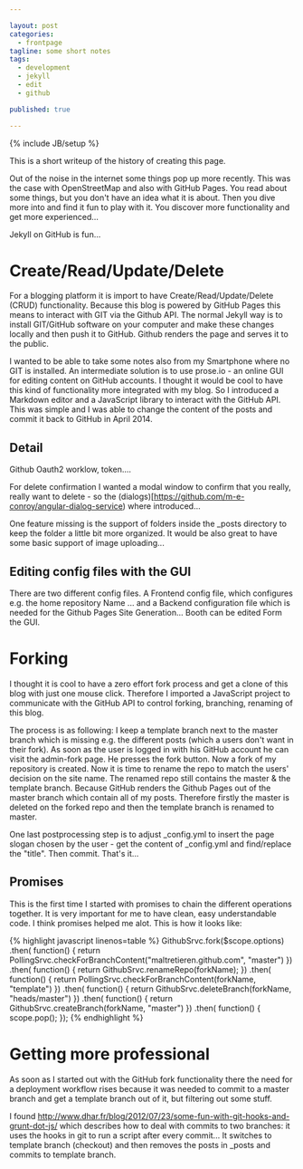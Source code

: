 ```yaml
---

layout: post
categories: 
  - frontpage
tagline: some short notes
tags: 
  - development
  - jekyll
  - edit
  - github

published: true

---
```


{% include JB/setup %}

This is a short writeup of the history of creating this page.

Out of the noise in the internet some things pop up more recently.
This was the case with OpenStreetMap and also with GitHub Pages. You read
about some things, but you don't have an idea what it is about. Then
you dive more into and find it fun to play with it. You discover more
functionality and get more experienced...

Jekyll on GitHub is fun...

# Create/Read/Update/Delete
For a blogging platform it is import to have Create/Read/Update/Delete (CRUD) functionality. Because this blog is powered by GitHub Pages this means to interact with GIT via the Github API. The normal Jekyll way is to install GIT/GitHub software on your computer and make these changes locally and then push it to GitHub. Github renders the page and serves it to the public. 

I wanted to be able to take some notes also from my Smartphone where no GIT is installed. An intermediate solution is to use prose.io - an online GUI for editing content on GitHub accounts. I thought it would be cool to have this kind of functionality more integrated with my blog. So I introduced a Markdown editor and a
JavaScript library to interact with the GitHub API. This was simple 
and I was able to change the content of the posts and commit it
back to GitHub in April 2014.

## Detail
Github Oauth2 worklow, token.... 

For delete confirmation I wanted a modal window
to confirm that you really, really want to delete - so the
(dialogs)[https://github.com/m-e-conroy/angular-dialog-service) where introduced...

One feature missing is the support of folders inside the _posts directory to keep
the folder a little bit more organized. It would be also great to have some
basic support of image uploading...

## Editing config files with the GUI
There are two different config files. A Frontend config file, which configures e.g. the home repository Name ... and a Backend configuration file which is needed for the Github Pages Site Generation... Booth can be edited Form the GUI.

# Forking
I thought it is cool to have a zero effort fork process and get a
clone of this blog with just one mouse click. Therefore I imported
a JavaScript project to communicate with the GitHub API to control
forking, branching, renaming of this blog.

The process is as following: I keep a template branch next to the
master branch which is missing e.g. the different posts (which a
users don't want in their fork). As soon
as the user is logged in with his GitHub account he can visit the
admin-fork page. He presses the fork button. Now a fork of my repository
is created. Now it is time to rename the repo to match the users'
decision on the site name. The renamed repo still  contains the
master & the template branch. Because GitHub renders the Github
Pages out of the master branch which contain all of my posts.
Therefore firstly the master is deleted on the forked
repo and then the template branch is renamed to master.

One last postprocessing step is to adjust _config.yml to insert
the page slogan chosen by the user - get the content of _config.yml
and find/replace the "title". Then commit. That's it...

## Promises
This is the first time I started with promises to chain the different
operations together. It is very important for me to have clean, easy
understandable code. I think promises helped me alot. This is how it looks like:

{% highlight javascript linenos=table %}
    GithubSrvc.fork($scope.options)
    .then( function() {
        return PollingSrvc.checkForBranchContent("maltretieren.github.com", "master")
    })
    .then( function() {
        return GithubSrvc.renameRepo(forkName);
    })
    .then( function() {
        return PollingSrvc.checkForBranchContent(forkName, "template")
    })
    .then( function() {
        return GithubSrvc.deleteBranch(forkName, "heads/master")
    })
    .then( function() {
        return GithubSrvc.createBranch(forkName, "master")
    })
    .then( function() {
        scope.pop();
    });
{% endhighlight %}

# Getting more professional
As soon as I started out with the GitHub fork functionality there the need
for a deployment workflow rises because it was needed to commit to a master
branch and get a template branch out of it, but filtering out some stuff.

I found http://www.dhar.fr/blog/2012/07/23/some-fun-with-git-hooks-and-grunt-dot-js/
which describes how to deal with commits to two branches: it uses the hooks
in git to run a script after every commit... It switches to template branch (checkout)
and then removes the posts in _posts and commits to template branch.